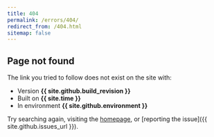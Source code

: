 ```yaml
---
title: 404
permalink: /errors/404/
redirect_from: /404.html
sitemap: false
---
```


## Page not found

The link you tried to follow does not exist on the site with:

- Version **{{ site.github.build_revision }}**
- Built on **{{ site.time }}**
- In environment **{{ site.github.environment }}**

Try searching again, visiting the [homepage](/), or [reporting the issue]({{ site.github.issues_url }}).
